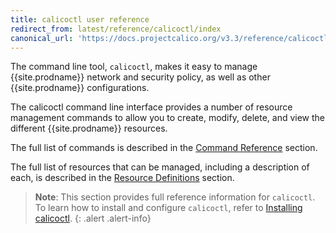 ```yaml
---
title: calicoctl user reference
redirect_from: latest/reference/calicoctl/index
canonical_url: 'https://docs.projectcalico.org/v3.3/reference/calicoctl/'
---
```


The command line tool, `calicoctl`, makes it easy to manage {{site.prodname}} network and security policy, as well as other
{{site.prodname}} configurations.  

The calicoctl command line interface provides a number of resource management
commands to allow you to create, modify, delete, and view the different {{site.prodname}}
resources.

The full list of commands is described in the 
[Command Reference]({{site.baseurl}}/{{page.version}}/reference/calicoctl/commands/)
section.

The full list of resources that can be managed, including a description of each,
is described in the [Resource Definitions]({{site.baseurl}}/{{page.version}}/reference/calicoctl/resources/)
section.

> **Note**: This section provides full reference information for `calicoctl`. To learn 
> how to install and configure `calicoctl`, refer to 
> [Installing calicoctl](/{{page.version}}/usage/calicoctl/install).
{: .alert .alert-info}

